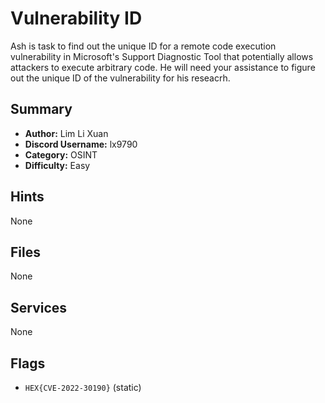 # Vulnerability ID
Ash is task to find out the unique ID for a remote code execution vulnerability in Microsoft's Support Diagnostic Tool that potentially allows attackers to execute arbitrary code.
He will need your assistance to figure out the unique ID of the vulnerability for his reseacrh.

## Summary
- **Author:** Lim Li Xuan
- **Discord Username:** lx9790
- **Category:** OSINT
- **Difficulty:** Easy

## Hints
None

## Files
None

## Services
None

## Flags
- `HEX{CVE-2022-30190}` (static)
